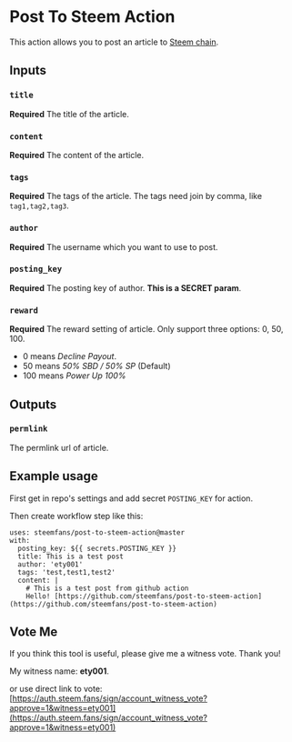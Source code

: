 # Post To Steem Action
This action allows you to post an article to [Steem chain](https://steemit.com).

## Inputs

### `title`
**Required** The title of the article.

### `content`
**Required** The content of the article.

### `tags`
**Required** The tags of the article. The tags need join by comma, like `tag1,tag2,tag3`.

### `author`
**Required** The username which you want to use to post.

### `posting_key`
**Required** The posting key of author. **This is a SECRET param**.

### `reward`
**Required** The reward setting of article.
Only support three options: 0, 50, 100.
* 0 means *Decline Payout*.
* 50 means *50% SBD / 50% SP* (Default)
* 100 means *Power Up 100%*

## Outputs

### `permlink`
The permlink url of article.

## Example usage

First get in repo's settings and add secret `POSTING_KEY` for action.

Then create workflow step like this:

```
uses: steemfans/post-to-steem-action@master
with:
  posting_key: ${{ secrets.POSTING_KEY }}
  title: This is a test post
  author: 'ety001'
  tags: 'test,test1,test2'
  content: |
    # This is a test post from github action
    Hello! [https://github.com/steemfans/post-to-steem-action](https://github.com/steemfans/post-to-steem-action)
```

## Vote Me

If you think this tool is useful, please give me a witness vote.
Thank you!

My witness name: **ety001**.

or use direct link to vote:
[https://auth.steem.fans/sign/account_witness_vote?approve=1&witness=ety001](https://auth.steem.fans/sign/account_witness_vote?approve=1&witness=ety001)
